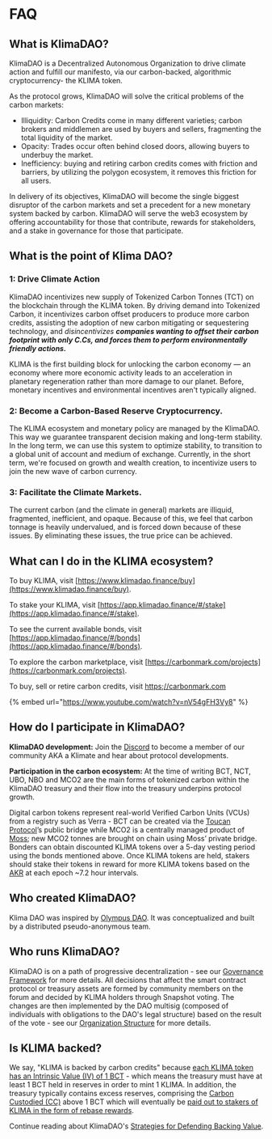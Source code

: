 # FAQ

## What is KlimaDAO?

KlimaDAO is a Decentralized Autonomous Organization to drive climate action and fulfill our manifesto, via our carbon-backed, algorithmic cryptocurrency- the KLIMA token.&#x20;

As the protocol grows, KlimaDAO will solve the critical problems of the carbon markets:&#x20;

* Illiquidity: Carbon Credits come in many different varieties; carbon brokers and middlemen are used by buyers and sellers, fragmenting the total liquidity of the market.&#x20;
* Opacity: Trades occur often behind closed doors, allowing buyers to underbuy the market. &#x20;
* Inefficiency: buying and retiring carbon credits comes with friction and barriers, by utilizing the polygon ecosystem, it removes this friction for all users. &#x20;

In delivery of its objectives, KlimaDAO will become the single biggest disruptor of the carbon markets and set a precedent for a new monetary system backed by carbon. KlimaDAO will serve the web3 ecosystem by offering accountability for those that contribute, rewards for stakeholders, and a stake in governance for those that participate.

## What is the point of Klima DAO?

### 1: Drive Climate Action&#x20;

KlimaDAO incentivizes new supply of Tokenized Carbon Tonnes (TCT) on the blockchain through the KLIMA token. By driving demand into Tokenized Carbon, it incentivizes carbon offset producers to produce more carbon credits, assisting the adoption of new carbon mitigating or sequestering technology, and _disincentivizes **companies wanting to offset their carbon footprint with only C.Cs, and forces them to perform environmentally friendly actions.**_

KLIMA is the first building block for unlocking the carbon economy — an economy where more economic activity leads to an acceleration in planetary regeneration rather than more damage to our planet. Before, monetary incentives and environmental incentives aren't typically aligned.

### 2: Become a Carbon-Based Reserve Cryptocurrency.

The KLIMA ecosystem and monetary policy are managed by the KlimaDAO. This way we guarantee transparent decision making and long-term stability. In the long term, we can use this system to optimize stability, to transition to a global unit of account and medium of exchange. Currently, in the short term, we're focused on growth and wealth creation, to incentivize users to join the new wave of carbon currency.&#x20;

### 3: Facilitate the Climate Markets.&#x20;

The current carbon (and the climate in general) markets are illiquid, fragmented, inefficient, and opaque. Because of this, we feel that carbon tonnage is heavily undervalued, and is forced down because of these issues. By eliminating these issues, the true price can be achieved.

## **What can I do in the KLIMA ecosystem?**

To buy KLIMA, visit [https://www.klimadao.finance/buy](https://www.klimadao.finance/buy).

To stake your KLIMA, visit [https://app.klimadao.finance/#/stake](https://app.klimadao.finance/#/stake).

To see the current available bonds, visit [https://app.klimadao.finance/#/bonds](https://app.klimadao.finance/#/bonds).

To explore the carbon marketplace, visit [https://carbonmark.com/projects](https://carbonmark.com/projects).

To buy, sell or retire carbon credits, visit [https;//carbonmark.com](https://carbonmark.com)

{% embed url="https://www.youtube.com/watch?v=nV54gFH3Vy8" %}

## How do I participate in KlimaDAO?

**KlimaDAO development:** Join the [Discord](https://discord.gg/klimadao) to become a member of our community AKA a Klimate and hear about protocol developments.

**Participation in the carbon ecosystem:** At the time of writing BCT, NCT, UBO, NBO and MCO2 are the main forms of tokenized carbon within the KlimaDAO treasury and their flow into the treasury underpins protocol growth.

Digital carbon tokens represent real-world Verified Carbon Units (VCUs) from a registry such as Verra - BCT can be created via the [Toucan Protocol](https://toucan.earth/)’s public bridge while MCO2 is a centrally managed product of [Moss](https://moss.earth/); new MCO2 tonnes are brought on chain using Moss’ private bridge. Bonders can obtain discounted KLIMA tokens over a 5-day vesting period using the bonds mentioned above. Once KLIMA tokens are held, stakers should stake their tokens in reward for more KLIMA tokens based on the [AKR](glossary.md#akr) at each epoch \~7.2 hour intervals.

## Who created KlimaDAO?

Klima DAO was inspired by [Olympus DAO](https://www.olympusdao.finance/). It was conceptualized and built by a distributed pseudo-anonymous team.&#x20;

## Who runs KlimaDAO?

KlimaDAO is on a path of progressive decentralization - see our [Governance Framework](../dao/governance-framework.md) for more details. All decisions that affect the smart contract protocol or treasury assets are formed by community members on the forum and decided by KLIMA holders through Snapshot voting. The changes are then implemented by the DAO multisig (composed of individuals with obligations to the DAO's legal structure) based on the result of the vote - see our [Organization Structure](../dao/organizational-structure.md) for more details.

## Is KLIMA backed?

We say, "KLIMA is backed by carbon credits" because [each KLIMA token has an Intrinsic Value (IV) of 1 BCT](../tokenomics-and-mechanisms/primer-on-klima.md) - which means the treasury must have at least 1 BCT held in reserves in order to mint 1 KLIMA.  In addition, the treasury typically contains excess reserves, comprising the [Carbon Custodied (CC)](glossary.md#cc) above 1 BCT which will eventually be [paid out to stakers of KLIMA in the form of rebase rewards](../tokenomics-and-mechanisms/staking.md).&#x20;

Continue reading about KlimaDAO's [Strategies for Defending Backing Value](https://docs.klimadao.finance/tokenomics-and-mechanisms/strategies-for-defending-backing-value).
